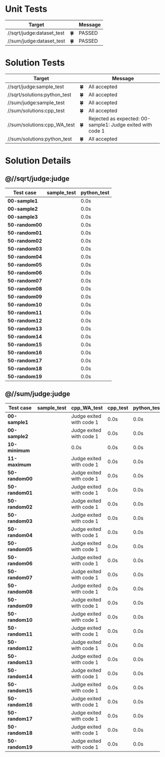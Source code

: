 # Unit Tests

| Target | | Message |
| --- | --- | --- |
| //sqrt/judge:dataset_test | 🍀 | PASSED |
| //sum/judge:dataset_test | 🍀 | PASSED |
# Solution Tests

| Target | | Message |
| --- | --- | --- |
| //sqrt/judge:sample_test | 🍀 | All accepted |
| //sqrt/solutions:python_test | 🍀 | All accepted |
| //sum/judge:sample_test | 🍀 | All accepted |
| //sum/solutions:cpp_test | 🍀 | All accepted |
| //sum/solutions:cpp_WA_test | 🍀 | Rejected as expected: 00-sample1: Judge exited with code 1 |
| //sum/solutions:python_test | 🍀 | All accepted |
# Solution Details

## @//sqrt/judge:judge

| Test case | sample_test | python_test |
| --- | --- | --- |
| **00-sample1** |  | 0.0s |
| **00-sample2** |  | 0.0s |
| **00-sample3** |  | 0.0s |
| **50-random00** |  | 0.0s |
| **50-random01** |  | 0.0s |
| **50-random02** |  | 0.0s |
| **50-random03** |  | 0.0s |
| **50-random04** |  | 0.0s |
| **50-random05** |  | 0.0s |
| **50-random06** |  | 0.0s |
| **50-random07** |  | 0.0s |
| **50-random08** |  | 0.0s |
| **50-random09** |  | 0.0s |
| **50-random10** |  | 0.0s |
| **50-random11** |  | 0.0s |
| **50-random12** |  | 0.0s |
| **50-random13** |  | 0.0s |
| **50-random14** |  | 0.0s |
| **50-random15** |  | 0.0s |
| **50-random16** |  | 0.0s |
| **50-random17** |  | 0.0s |
| **50-random18** |  | 0.0s |
| **50-random19** |  | 0.0s |
## @//sum/judge:judge

| Test case | sample_test | cpp_WA_test | cpp_test | python_test |
| --- | --- | --- | --- | --- |
| **00-sample1** |  | Judge exited with code 1 | 0.0s | 0.0s |
| **00-sample2** |  | Judge exited with code 1 | 0.0s | 0.0s |
| **10-minimum** |  | 0.0s | 0.0s | 0.0s |
| **11-maximum** |  | Judge exited with code 1 | 0.0s | 0.0s |
| **50-random00** |  | Judge exited with code 1 | 0.0s | 0.0s |
| **50-random01** |  | Judge exited with code 1 | 0.0s | 0.0s |
| **50-random02** |  | Judge exited with code 1 | 0.0s | 0.0s |
| **50-random03** |  | Judge exited with code 1 | 0.0s | 0.0s |
| **50-random04** |  | Judge exited with code 1 | 0.0s | 0.0s |
| **50-random05** |  | Judge exited with code 1 | 0.0s | 0.0s |
| **50-random06** |  | Judge exited with code 1 | 0.0s | 0.0s |
| **50-random07** |  | Judge exited with code 1 | 0.0s | 0.0s |
| **50-random08** |  | Judge exited with code 1 | 0.0s | 0.0s |
| **50-random09** |  | Judge exited with code 1 | 0.0s | 0.0s |
| **50-random10** |  | Judge exited with code 1 | 0.0s | 0.0s |
| **50-random11** |  | Judge exited with code 1 | 0.0s | 0.0s |
| **50-random12** |  | Judge exited with code 1 | 0.0s | 0.0s |
| **50-random13** |  | Judge exited with code 1 | 0.0s | 0.0s |
| **50-random14** |  | Judge exited with code 1 | 0.0s | 0.0s |
| **50-random15** |  | Judge exited with code 1 | 0.0s | 0.0s |
| **50-random16** |  | Judge exited with code 1 | 0.0s | 0.0s |
| **50-random17** |  | Judge exited with code 1 | 0.0s | 0.0s |
| **50-random18** |  | Judge exited with code 1 | 0.0s | 0.0s |
| **50-random19** |  | Judge exited with code 1 | 0.0s | 0.0s |
